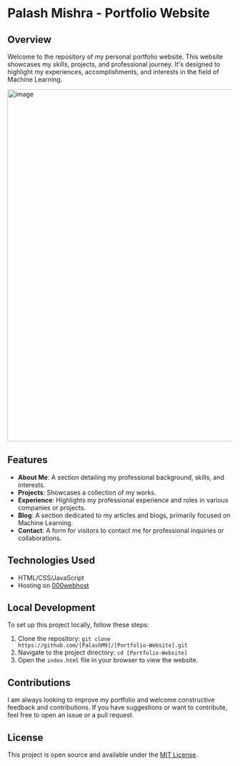 # Palash Mishra - Portfolio Website

## Overview
Welcome to the repository of my personal portfolio website. This website showcases my skills, projects, and professional journey. It's designed to highlight my experiences, accomplishments, and interests in the field of Machine Learning.

<img width="788" alt="image" src="https://github.com/PalashM9/Portfolio-Website/assets/100582448/c87bef62-3e3b-4a42-a099-441dbb82f693">

## Features
- **About Me**: A section detailing my professional background, skills, and interests.
- **Projects**: Showcases a collection of my works.
- **Experience**: Highlights my professional experience and roles in various companies or projects.
- **Blog**: A section dedicated to my articles and blogs, primarily focused on Machine Learning.
- **Contact**: A form for visitors to contact me for professional inquiries or collaborations.

## Technologies Used
- HTML/CSS/JavaScript
- Hosting on [000webhost](https://savable-light.000webhostapp.com/)

## Local Development
To set up this project locally, follow these steps:
1. Clone the repository: `git clone https://github.com/[PalashM9]/[Portfolio-Website].git`
2. Navigate to the project directory: `cd [Portfolio-Website]`
3. Open the `index.html` file in your browser to view the website.

## Contributions
I am always looking to improve my portfolio and welcome constructive feedback and contributions. If you have suggestions or want to contribute, feel free to open an issue or a pull request.

## License
This project is open source and available under the [MIT License](LICENSE).

